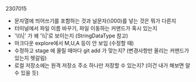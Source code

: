 2307015
* 문자열에 띄어쓰기를 포함하는 것과 널문자(\000)를 넣는 것은 뭐가 다른지
* 터미널에서 파일 이름 바꾸기, 파일 이동하는 커맨드가 혹시 있는지
* '\\\\\\\\|' 가 왜 '\\\\|'로 보이는지 (StringDataType 참고)
* 마크다운 explore에서 M,U,A 등이 안 보임 (수정할 때)
* 수정하고 stage 에 올릴 때마다 git add 가 맞는지? (변경사항만 올리는 커맨드가 있는지 헷갈림)
* 로컬 저장소에는 원격 저장소 주소 하나만 저장할 수 있는지? (이건 내가 해보면 알 수 있을 듯)